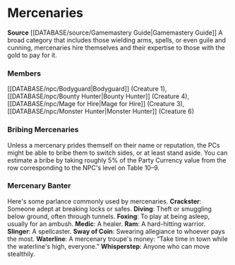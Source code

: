 ﻿---
creature_family: Mercenaries
id: '190'
name: Mercenaries
rarity: Common
source: '[[DATABASE/source/Gamemastery Guide|Gamemastery Guide]]'
type: Creature Family

---
# Mercenaries

**Source** [[DATABASE/source/Gamemastery Guide|Gamemastery Guide]]
A broad category that includes those wielding arms, spells, or even guile and cunning, mercenaries hire themselves and their expertise to those with the gold to pay for it.

### Members

[[DATABASE/npc/Bodyguard|Bodyguard]] (Creature 1), [[DATABASE/npc/Bounty Hunter|Bounty Hunter]] (Creature 4), [[DATABASE/npc/Mage for Hire|Mage for Hire]] (Creature 3), [[DATABASE/npc/Monster Hunter|Monster Hunter]] (Creature 6)

###  Bribing Mercenaries

Unless a mercenary prides themself on their name or reputation, the PCs might be able to bribe them to switch sides, or at least stand aside. You can estimate a bribe by taking roughly 5% of the Party Currency value from the row corresponding to the NPC's level on Table 10–9.

###  Mercenary Banter

Here's some parlance commonly used by mercenaries. 
**Crackster**: Someone adept at breaking locks or safes. 
**Diving**: Theft or smuggling below ground, often through tunnels. 
**Foxing**: To play at being asleep, usually for an ambush. 
**Medic**: A healer. 
**Ram**: A hard-hitting warrior. 
**Slinger**: A spellcaster. 
**Sway of Coin**: Swearing allegiance to whoever pays the most. 
**Waterline**: A mercenary troupe's money: “Take time in town while the waterline's high, everyone.” 
**Whisperstep**: Anyone who can move stealthily.